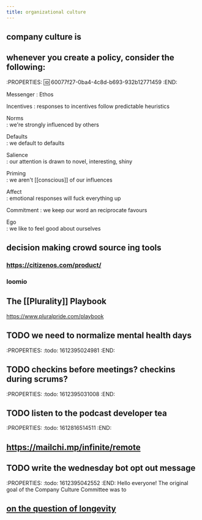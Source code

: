 ```yaml
---
title: organizational culture
---
```


## company culture is
## whenever you create a policy, consider the following:
:PROPERTIES:
:id: 60077f27-0ba4-4c8d-b693-932b12771459
:END:

Messenger
: Ethos

Incentives 
: responses to incentives follow predictable heuristics

Norms      
: we're strongly influenced by others

Defaults   
: we default to defaults

Salience   
: our attention is drawn to novel, interesting, shiny

Priming    
: we aren't [[conscious]] of our influences

Affect     
: emotional responses will fuck everything up

Commitment 
: we keep our word an reciprocate favours

Ego        
: we like to feel good about ourselves
## decision making crowd source ing tools
### https://citizenos.com/product/
### loomio
## The [[Plurality]] Playbook
https://www.pluralpride.com/playbook
## TODO we need to normalize mental health days
:PROPERTIES:
:todo: 1612395024981
:END:
## TODO checkins before meetings? checkins during scrums?
:PROPERTIES:
:todo: 1612395031008
:END:
## TODO listen to the podcast  developer tea
:PROPERTIES:
:todo: 1612816514511
:END:
## https://mailchi.mp/infinite/remote
## TODO write the wednesday bot opt out message
:PROPERTIES:
:todo: 1612395042552
:END:
Hello everyone! The original goal of the Company Culture Committee was to
## [on the question of longevity](https://psyche.co/ideas/what-it-takes-to-run-a-book-club-for-more-than-half-a-century)
##
